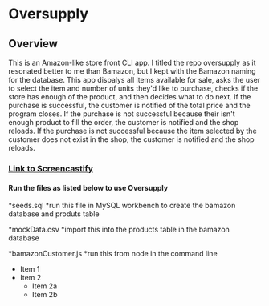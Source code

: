 # Oversupply

## Overview
This is an Amazon-like store front CLI app. I titled the repo oversupply as it resonated better to me than Bamazon, but I kept with the Bamazon naming for the database. This app dispalys all items available for sale, asks the user to select the item and number of units they'd like to purchase, checks if the store has enough of the product, and then decides what to do next. If the purchase is successful, the customer is notified of the total price and the program closes. If the purchase is not successful because their isn't enough product to fill the order, the customer is notified and the shop reloads. If the purchase is not successful because the item selected by the customer does not exist in the shop, the customer is notified and the shop reloads.

### [Link to Screencastify](https://drive.google.com/file/d/1KcddaCs1S0VcMTcHJiC1PseTmLm1GbHh/view?usp=sharing)

#### Run the files as listed below to use Oversupply
*seeds.sql
 *run this file in MySQL workbench to create the bamazon database and produts table

*mockData.csv
 *import this into the products table in the bamazon database

*bamazonCustomer.js
 *run this from node in the command line

* Item 1
* Item 2
  * Item 2a
  * Item 2b